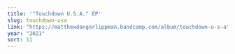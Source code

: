 ```yaml
---
title: '"Touchdown U.S.A." EP'
slug: touchdown-usa
link: "https://matthewdangerlippman.bandcamp.com/album/touchdown-u-s-a"
year: "2021"
sort: 11
---
```

